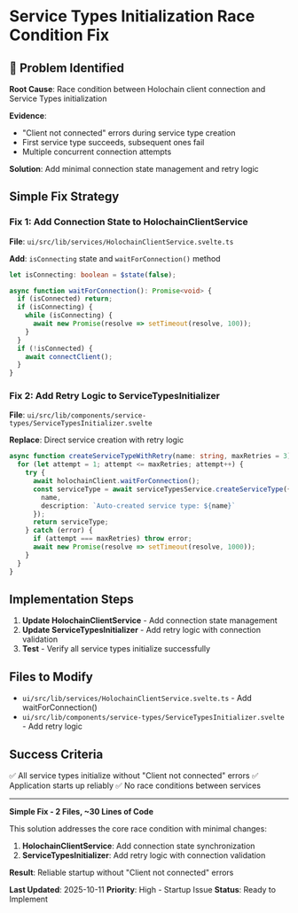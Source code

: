 # Service Types Initialization Race Condition Fix

## 🚨 Problem Identified

**Root Cause**: Race condition between Holochain client connection and Service Types initialization

**Evidence**:
- "Client not connected" errors during service type creation
- First service type succeeds, subsequent ones fail
- Multiple concurrent connection attempts

**Solution**: Add minimal connection state management and retry logic

## Simple Fix Strategy

### Fix 1: Add Connection State to HolochainClientService

**File**: `ui/src/lib/services/HolochainClientService.svelte.ts`

**Add**: `isConnecting` state and `waitForConnection()` method
```typescript
let isConnecting: boolean = $state(false);

async function waitForConnection(): Promise<void> {
  if (isConnected) return;
  if (isConnecting) {
    while (isConnecting) {
      await new Promise(resolve => setTimeout(resolve, 100));
    }
  }
  if (!isConnected) {
    await connectClient();
  }
}
```

### Fix 2: Add Retry Logic to ServiceTypesInitializer

**File**: `ui/src/lib/components/service-types/ServiceTypesInitializer.svelte`

**Replace**: Direct service creation with retry logic
```typescript
async function createServiceTypeWithRetry(name: string, maxRetries = 3) {
  for (let attempt = 1; attempt <= maxRetries; attempt++) {
    try {
      await holochainClient.waitForConnection();
      const serviceType = await serviceTypesService.createServiceType({
        name,
        description: `Auto-created service type: ${name}`
      });
      return serviceType;
    } catch (error) {
      if (attempt === maxRetries) throw error;
      await new Promise(resolve => setTimeout(resolve, 1000));
    }
  }
}
```

## Implementation Steps

1. **Update HolochainClientService** - Add connection state management
2. **Update ServiceTypesInitializer** - Add retry logic with connection validation
3. **Test** - Verify all service types initialize successfully

## Files to Modify

- `ui/src/lib/services/HolochainClientService.svelte.ts` - Add waitForConnection()
- `ui/src/lib/components/service-types/ServiceTypesInitializer.svelte` - Add retry logic

## Success Criteria

✅ All service types initialize without "Client not connected" errors
✅ Application starts up reliably
✅ No race conditions between services

---

**Simple Fix - 2 Files, ~30 Lines of Code**

This solution addresses the core race condition with minimal changes:

1. **HolochainClientService**: Add connection state synchronization
2. **ServiceTypesInitializer**: Add retry logic with connection validation

**Result**: Reliable startup without "Client not connected" errors

**Last Updated**: 2025-10-11
**Priority**: High - Startup Issue
**Status**: Ready to Implement